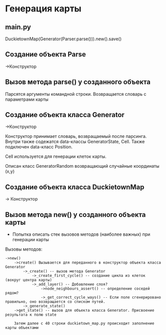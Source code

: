 # Генерация карты
## main.py
DuckietownMap(Generator(Parser.parse())).new().save()

## Создание объекта Parse
->Конструктор

## Вызов метода parse() у созданного объекта
  
Парсятся аргументы командной строки. Возвращается словарь с параметрами карты

## Создание объекта класса Generator
->Конструктор

Конструктор принимает словарь, возвращаемый после парсинга.
Внутри также содежатся data-классы GeneratorState, Cell. Также подключен data-класс Position.

Cell используется для генерации клеток карты.

Описан класс GeneratorRandom возвращающий случайные координаты (x,y)

## Создание объекта класса DuckietownMap
-> Конструктор

## Вызов метода new() у созданного объекта карты

* Попытка описать стек вызовов методов (наиболее важных) при генерации карты

Вызовы методов:

    ->new()
        ->create() Вызывается для переданного в конструктор объекта класса Generator
            ->_create() -- вызов метода Generator
                ->_create_first_cycle() -- создание цикла из клеток (вокруг центра карты)
                ->_add_layer() -- Добавление слоя?
                    ->node_neighbours_assert() -- определение соседей рядом?
                    ->_get_correct_cycle_ways() -- Если поле сгенерировано правильно, оно возвращается со списком путей.
            ->_generate_state()
        ->get_state() -- вызов для объекта класса Generator. Присвоение результата к полю state
        
        Затем далее с 40 строки duckietown_map.py происходит заполнение карты объектами 
